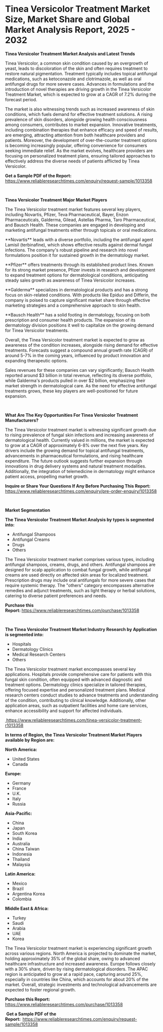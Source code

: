 <p><h1>Tinea Versicolor Treatment Market Size, Market Share and Global Market Analysis Report, 2025 - 2032</h1></p><p><strong>Tinea Versicolor Treatment Market Analysis and Latest Trends</strong></p>
<p><p>Tinea Versicolor, a common skin condition caused by an overgrowth of yeast, leads to discoloration of the skin and often requires treatment to restore natural pigmentation. Treatment typically includes topical antifungal medications, such as ketoconazole and clotrimazole, as well as oral antifungal drugs for more severe cases. Advances in formulations and the introduction of novel therapies are driving growth in the Tinea Versicolor Treatment Market, which is expected to grow at a CAGR of 7.2% during the forecast period. </p><p>The market is also witnessing trends such as increased awareness of skin conditions, which fuels demand for effective treatment solutions. A rising prevalence of skin disorders, alongside growing health consciousness among consumers, contributes to market expansion. Innovative treatments, including combination therapies that enhance efficacy and speed of results, are emerging, attracting attention from both healthcare providers and patients. Moreover, the development of over-the-counter treatment options is becoming increasingly popular, offering convenience for consumers seeking immediate relief. As the market evolves, healthcare providers are focusing on personalized treatment plans, ensuring tailored approaches to effectively address the diverse needs of patients afflicted by Tinea Versicolor.</p></p>
<p><strong>Get a Sample PDF of the Report:&nbsp;</strong> <a href="https://www.reliableresearchtimes.com/enquiry/request-sample/1013358?utm_campaign=2219&utm_medium=2&utm_source=Github&utm_content=ia&utm_term=17042025&utm_id=tinea-versicolor-treatment">https://www.reliableresearchtimes.com/enquiry/request-sample/1013358</a></p>
<p>&nbsp;</p>
<p><strong>Tinea Versicolor Treatment Major Market Players</strong></p>
<p><p>The Tinea Versicolor treatment market features several key players, including Novartis, Pfizer, Teva Pharmaceutical, Bayer, Enzon Pharmaceuticals, Galderma, Gilead, Astellas Pharma, Taro Pharmaceutical, and Bausch Health. These companies are engaged in developing and marketing antifungal treatments either through topicals or oral medications.</p><p>**Novartis** leads with a diverse portfolio, including the antifungal agent Lamisil (terbinafine), which shows effective results against dermal fungal infections. The company's robust pipeline and research into novel formulations position it for sustained growth in the dermatology market.</p><p>**Pfizer** offers treatments through its established product lines. Known for its strong market presence, Pfizer invests in research and development to expand treatment options for dermatological conditions, anticipating steady sales growth as awareness of Tinea Versicolor increases.</p><p>**Galderma** specializes in dermatological products and has a strong focus on skin-related conditions. With products like Epiduo and Differin, the company is poised to capture significant market share through effective marketing strategies and a comprehensive approach to skin health. </p><p>**Bausch Health** has a solid footing in dermatology, focusing on both prescription and consumer health products. The expansion of its dermatology division positions it well to capitalize on the growing demand for Tinea Versicolor treatments.</p><p>Overall, the Tinea Versicolor treatment market is expected to grow as awareness of the condition increases, alongside rising demand for effective treatments. Forecasts suggest a compound annual growth rate (CAGR) of around 5-7% in the coming years, influenced by product innovation and expanding therapeutic options.</p><p>Sales revenues for these companies can vary significantly; Bausch Health reported around $3 billion in total revenue, reflecting its diverse portfolio, while Galderma's products pulled in over $2 billion, emphasizing their market strength in dermatological care. As the need for effective antifungal treatments grows, these key players are well-positioned for future expansion.</p></p>
<p>&nbsp;</p>
<p><strong>What Are The Key Opportunities For Tinea Versicolor Treatment Manufacturers?</strong></p>
<p><p>The Tinea Versicolor treatment market is witnessing significant growth due to rising prevalence of fungal skin infections and increasing awareness of dermatological health. Currently valued in millions, the market is expected to grow at a CAGR of approximately 6-8% over the next five years. Key drivers include the growing demand for topical antifungal treatments, advancements in pharmaceutical formulations, and rising healthcare expenditure. The future outlook suggests further expansion through innovations in drug delivery systems and natural treatment modalities. Additionally, the integration of telemedicine in dermatology might enhance patient access, propelling market growth.</p></p>
<p><strong>Inquire or Share Your Questions If Any Before Purchasing This Report:</strong> <a href="https://www.reliableresearchtimes.com/enquiry/pre-order-enquiry/1013358?utm_campaign=2219&utm_medium=2&utm_source=Github&utm_content=ia&utm_term=17042025&utm_id=tinea-versicolor-treatment">https://www.reliableresearchtimes.com/enquiry/pre-order-enquiry/1013358</a></p>
<p>&nbsp;</p>
<p><strong>Market Segmentation</strong></p>
<p><strong>The Tinea Versicolor Treatment Market Analysis by types is segmented into:</strong></p>
<p><ul><li>Antifungal Shampoos</li><li>Antifungal Creams</li><li>Drugs</li><li>Others</li></ul></p>
<p><p>The Tinea Versicolor treatment market comprises various types, including antifungal shampoos, creams, drugs, and others. Antifungal shampoos are designed for scalp application to combat fungal growth, while antifungal creams are used directly on affected skin areas for localized treatment. Prescription drugs may include oral antifungals for more severe cases that require systemic therapy. The "others" category encompasses alternative remedies and adjunct treatments, such as light therapy or herbal solutions, catering to diverse patient preferences and needs.</p></p>
<p><strong>Purchase this Report:&nbsp;</strong><a href="https://www.reliableresearchtimes.com/purchase/1013358?utm_campaign=2219&utm_medium=2&utm_source=Github&utm_content=ia&utm_term=17042025&utm_id=tinea-versicolor-treatment">https://www.reliableresearchtimes.com/purchase/1013358</a></p>
<p>&nbsp;</p>
<p><strong>The Tinea Versicolor Treatment Market Industry Research by Application is segmented into:</strong></p>
<p><ul><li>Hospitals</li><li>Dermatology Clinics</li><li>Medical Research Centers</li><li>Others</li></ul></p>
<p><p>The Tinea Versicolor treatment market encompasses several key applications. Hospitals provide comprehensive care for patients with this fungal skin condition, often equipped with advanced diagnostic and treatment options. Dermatology clinics specialize in tailored therapies, offering focused expertise and personalized treatment plans. Medical research centers conduct studies to advance treatments and understanding of the condition, contributing to clinical knowledge. Additionally, other application areas, such as outpatient facilities and home care services, enhance accessibility and support for affected individuals.</p></p>
<p><a href="https://www.reliableresearchtimes.com/tinea-versicolor-treatment-r1013358?utm_campaign=2219&utm_medium=2&utm_source=Github&utm_content=ia&utm_term=17042025&utm_id=tinea-versicolor-treatment">&nbsp;https://www.reliableresearchtimes.com/tinea-versicolor-treatment-r1013358</a></p>
<p><strong>In terms of Region, the Tinea Versicolor Treatment Market Players available by Region are:</strong></p>
<p>
    <p> <strong> North America: </strong>
        <ul>
            <li>United States</li>
            <li>Canada</li>
        </ul>
        </p> 
    <p> <strong> Europe: </strong>
        <ul>
            <li>Germany</li>
            <li>France</li>
            <li>U.K.</li>
            <li>Italy</li>
            <li>Russia</li>
        </ul>
        </p> 
    <p> <strong> Asia-Pacific: </strong>
        <ul>
            <li>China</li>
            <li>Japan</li>
            <li>South Korea</li>
            <li>India</li>
            <li>Australia</li>
            <li>China Taiwan</li>
            <li>Indonesia</li>
            <li>Thailand</li>
            <li>Malaysia</li>
        </ul>
        </p> 
    <p> <strong> Latin America: </strong>
        <ul>
            <li>Mexico</li>
            <li>Brazil</li>
            <li>Argentina Korea</li>
            <li>Colombia</li>
        </ul>
        </p> 
    <p> <strong> Middle East & Africa: </strong>
        <ul>
            <li>Turkey</li>
            <li>Saudi</li>
            <li>Arabia</li>
            <li>UAE</li>
            <li>Korea</li>
        </ul>
    </p>
    </p>
<p><p>The Tinea Versicolor treatment market is experiencing significant growth across various regions. North America is projected to dominate the market, holding approximately 35% of the global share, owing to advanced healthcare infrastructure and increased awareness. Europe follows closely with a 30% share, driven by rising dermatological disorders. The APAC region is anticipated to grow at a rapid pace, capturing around 25%, especially in countries like China, which accounts for about 20% of the market. Overall, strategic investments and technological advancements are expected to foster regional growth.</p></p>
<p><strong>Purchase this Report: </strong><a href="https://www.reliableresearchtimes.com/purchase/1013358?utm_campaign=2219&utm_medium=2&utm_source=Github&utm_content=ia&utm_term=17042025&utm_id=tinea-versicolor-treatment">https://www.reliableresearchtimes.com/purchase/1013358</a></p>
<p>&nbsp;<strong>Get a Sample PDF of the Report:&nbsp;&nbsp;</strong><a href="https://www.reliableresearchtimes.com/enquiry/request-sample/1013358?utm_campaign=2219&utm_medium=2&utm_source=Github&utm_content=ia&utm_term=17042025&utm_id=tinea-versicolor-treatment">https://www.reliableresearchtimes.com/enquiry/request-sample/1013358</a></p>
<p><strong></strong></p>
<p><p></p><p></p><p></p></p>